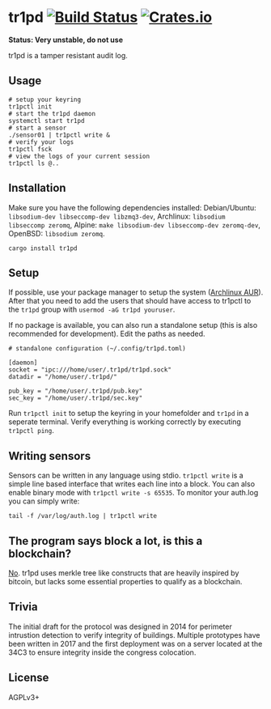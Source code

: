 # tr1pd [![Build Status][travis-img]][travis] [![Crates.io][crates-img]][crates]

[travis-img]:   https://travis-ci.org/kpcyrd/tr1pd.svg?branch=master
[travis]:       https://travis-ci.org/kpcyrd/tr1pd
[crates-img]:   https://img.shields.io/crates/v/tr1pd.svg
[crates]:       https://crates.io/crates/tr1pd

**Status: Very unstable, do not use**

tr1pd is a tamper resistant audit log.

## Usage

    # setup your keyring
    tr1pctl init
    # start the tr1pd daemon
    systemctl start tr1pd
    # start a sensor
    ./sensor01 | tr1pctl write &
    # verify your logs
    tr1pctl fsck
    # view the logs of your current session
    tr1pctl ls @..

## Installation

Make sure you have the following dependencies installed:
Debian/Ubuntu: `libsodium-dev libseccomp-dev libzmq3-dev`,
Archlinux: `libsodium libseccomp zeromq`,
Alpine: `make libsodium-dev libseccomp-dev zeromq-dev`,
OpenBSD: `libsodium zeromq`.

    cargo install tr1pd

## Setup

If possible, use your package manager to setup the system ([Archlinux AUR][aur]).
After that you need to add the users that should have access to tr1pctl to the
`tr1pd` group with `usermod -aG tr1pd youruser`.

[aur]: https://aur.archlinux.org/packages/tr1pd/

If no package is available, you can also run a standalone setup (this is also
recommended for development). Edit the paths as needed.

    # standalone configuration (~/.config/tr1pd.toml)

    [daemon]
    socket = "ipc:///home/user/.tr1pd/tr1pd.sock"
    datadir = "/home/user/.tr1pd/"

    pub_key = "/home/user/.tr1pd/pub.key"
    sec_key = "/home/user/.tr1pd/sec.key"

Run `tr1pctl init` to setup the keyring in your homefolder and `tr1pd` in a
seperate terminal. Verify everything is working correctly by executing
`tr1pctl ping`.

## Writing sensors

Sensors can be written in any language using stdio. `tr1pctl write` is a simple
line based interface that writes each line into a block. You can also enable
binary mode with `tr1pctl write -s 65535`. To monitor your auth.log you can
simply write:

    tail -f /var/log/auth.log | tr1pctl write

## The program says block a lot, is this a blockchain?

[No][not a blockchain]. tr1pd uses merkle tree like constructs that are
heavily inspired by bitcoin, but lacks some essential properties to qualify as
a blockchain.

[not a blockchain]: https://gist.github.com/joepie91/e49d2bdc9dfec4adc9da8a8434fd029b

## Trivia

The initial draft for the protocol was designed in 2014 for perimeter
intrustion detection to verify integrity of buildings. Multiple prototypes have
been written in 2017 and the first deployment was on a server located at the
34C3 to ensure integrity inside the congress colocation.

## License

AGPLv3+
